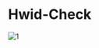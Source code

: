 # Hwid-Check

![1](https://user-images.githubusercontent.com/78964424/133938075-b46526c0-740d-4c7f-8a98-0f89ac51eb03.PNG)

